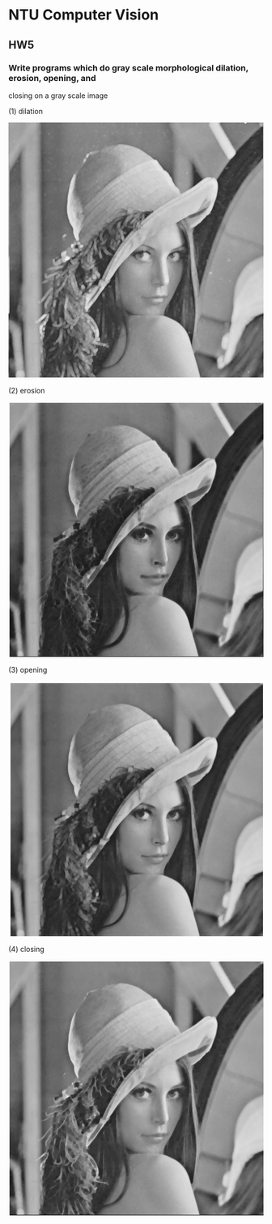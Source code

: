 # NTU Computer Vision 

## HW5

### Write programs which do gray scale morphological dilation, erosion, opening, and
closing on a gray scale image

(1)  dilation

![Dilation_gray.jpg](Dilation_gray.jpg)

(2)  erosion

![Erosion_gray.jpg](Erosion_gray.jpg)

(3)  opening

![Opening_gray.jpg](Opening_gray.jpg)

(4)  closing

![Closing_gray.jpg](Closing_gray.jpg)

